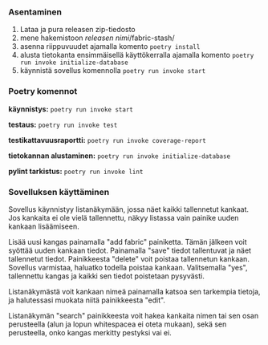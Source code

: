 

### Asentaminen
1. Lataa ja pura releasen zip-tiedosto
2. mene hakemistoon *releasen nimi*/fabric-stash/
3. asenna riippuvuudet ajamalla komento `poetry install` 
4. alusta tietokanta ensimmäisellä käyttökerralla ajamalla komento `poetry run invoke initialize-database`
5. käynnistä sovellus komennolla `poetry run invoke start`

### Poetry komennot
**käynnistys:** `poetry run invoke start`

**testaus:** `poetry run invoke test`

**testikattavuusraportti:** `poetry run invoke coverage-report`

**tietokannan alustaminen:** `poetry run invoke initialize-database`

**pylint tarkistus:** `poetry run invoke lint`

### Sovelluksen käyttäminen

Sovellus käynnistyy listanäkymään, jossa näet kaikki tallennetut kankaat. Jos kankaita ei ole vielä tallennettu, näkyy listassa vain painike uuden kankaan lisäämiseen.

Lisää uusi kangas painamalla "add fabric" painiketta. Tämän jälkeen voit syöttää uuden kankaan tiedot. Painamalla "save" tiedot tallentuvat ja näet tallennetut tiedot. Painikkeesta "delete" voit poistaa tallennetun kankaan. Sovellus varmistaa, haluatko todella poistaa kankaan. Valitsemalla "yes", tallennettu kangas ja kaikki sen tiedot poistetaan pysyvästi.

Listanäkymästä voit kankaan nimeä painamalla katsoa sen tarkempia tietoja, ja halutessasi muokata niitä painikkeesta "edit".

Listanäkymän "search" painikkeesta voit hakea kankaita nimen tai sen osan perusteella (alun ja lopun whitespacea ei oteta mukaan), sekä sen perusteella, onko kangas merkitty pestyksi vai ei.
